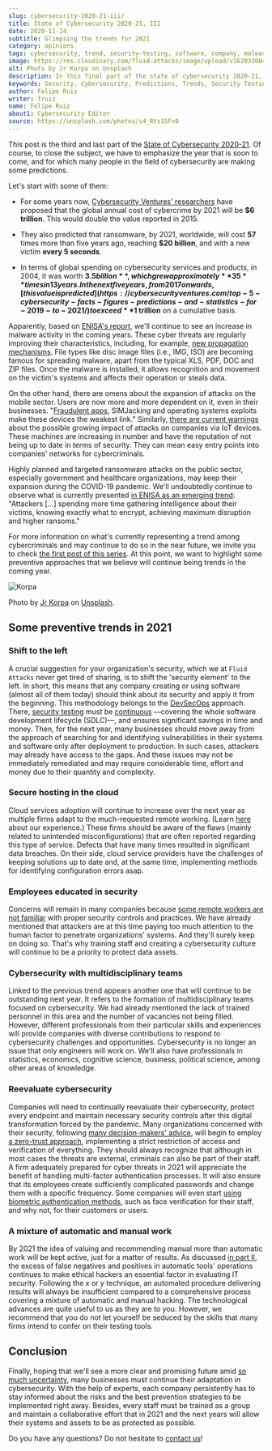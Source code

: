 ```yaml
---
slug: cybersecurity-2020-21-iii/
title: State of Cybersecurity 2020-21, III
date: 2020-11-24
subtitle: Glimpsing the trends for 2021
category: opinions
tags: cybersecurity, trend, security-testing, software, company, malware
image: https://res.cloudinary.com/fluid-attacks/image/upload/v1620330843/blog/cybersecurity-2020-21-iii/cover_rhdzrv.webp
alt: Photo by Jr Korpa on Unsplash
description: In this final part of the state of cybersecurity 2020-21, we want to share with you some predictions and possible trends in cybersecurity for 2021.
keywords: Security, Cybersecurity, Predictions, Trends, Security Testing, Company, Ethical Hacking, Pentesting
author: Felipe Ruiz
writer: fruiz
name: Felipe Ruiz
about1: Cybersecurity Editor
source: https://unsplash.com/photos/s4_Rts1SFx0
---
```


This post is the third
and last part of the [State of Cybersecurity 2020-21](../cybersecurity-2020-21-i/).
Of course,
to close the subject,
we have to emphasize the year
that is soon to come,
and for which many people in the field of cybersecurity
are making some predictions.

Let's start with some of them:

- For some years now,
  [Cybersecurity Ventures' researchers](https://cybersecurityventures.com/annual-cybercrime-report-2020/)
  have proposed that
  the global annual cost of cybercrime
  by 2021 will be **$6 trillion**.
  This would double the value reported in 2015.

- They also predicted that ransomware,
  by 2021,
  worldwide,
  will cost **57** times more than five years ago,
  reaching **$20 billion**,
  and with a new victim **every 5 seconds**.

- In terms of global spending on cybersecurity services and products,
  in 2004,
  it was worth **$3.5 billion**,
  which grew approximately **35** times in 13 years.
  In the next five years,
  from 2017 onwards,
  [this value is predicted](https://cybersecurityventures.com/top-5-cybersecurity-facts-figures-predictions-and-statistics-for-2019-to-2021/)
  to exceed **$1 trillion** on a cumulative basis.

Apparently,
based on [ENISA's report](https://www.enisa.europa.eu/news/enisa-news/enisa-threat-landscape-2020),
we'll continue to see an increase in malware activity
in the coming years.
These cyber threats are regularly improving their characteristics,
including,
for example,
[new propagation mechanisms](https://www.enisa.europa.eu/publications/emerging-trends).
File types like disc image files
(i.e., IMG, ISO)
are becoming famous for spreading malware,
apart from the typical XLS, PDF, DOC and ZIP files.
Once the malware is installed,
it allows recognition and movement
on the victim's systems
and affects their operation or steals data.

On the other hand,
there are omens about the expansion of attacks
on the mobile sector.
Users are now more and more dependent on it,
even in their businesses.
"[Fraudulent apps](https://www.enisa.europa.eu/publications/emerging-trends),
SIMJacking and operating systems exploits
make these devices the weakest link."
Similarly,
[there are current warnings](https://techjury.net/blog/cyber-security-statistics/#gref)
about the possible growing impact of attacks on companies
via IoT devices.
These machines are increasing in number
and have the reputation of not being up to date
in terms of security.
They can mean easy entry points into companies' networks
for cybercriminals.

Highly planned and targeted ransomware attacks
on the public sector,
especially government and healthcare organizations,
may keep their expansion during the COVID-19 pandemic.
We'll undoubtedly continue to observe
what is currently presented [in ENISA
as an emerging trend](https://www.enisa.europa.eu/publications/emerging-trends):
"Attackers \[…​\] spending more time
gathering intelligence about their victims,
knowing exactly what to encrypt,
achieving maximum disruption and higher ransoms."

For more information on what's currently representing a trend
among cybercriminals
and may continue to do so
in the near future,
we invite you to check [the first post of this series](../cybersecurity-2020-21-ii/).
At this point,
we want to highlight some preventive approaches
that we believe will continue being trends
in the coming year.

<div class="imgblock">

![Korpa](https://res.cloudinary.com/fluid-attacks/image/upload/v1620330842/blog/cybersecurity-2020-21-iii/korpa_rcvmu1.webp)

<div class="title">

Photo by [Jr Korpa](https://unsplash.com/@jrkorpa)
on [Unsplash](https://unsplash.com/photos/blVVEIz3UZ0).

</div>

</div>

## Some preventive trends in 2021

### Shift to the left

A crucial suggestion for your organization's security,
which we at `Fluid Attacks` never get tired of sharing,
is to shift the 'security element' to the left.
In short,
this means that
any company creating or using software
(almost all of them today)
should think about its security
and apply it from the beginning.
This methodology belongs to the [DevSecOps](../devsecops-concept/)
approach.
There,
[security testing](../../solutions/security-testing/)
must be [continuous](../../services/continuous-hacking/)
—covering the whole software development lifecycle (SDLC)—,
and ensures significant savings in time and money.
Then,
for the next year,
many businesses should move away
from the approach of searching for
and identifying vulnerabilities in their systems and software
only after deployment to production.
In such cases,
attackers may already have access to the gaps.
And these issues may not be immediately remediated
and may require considerable time,
effort and money
due to their quantity and complexity.

### Secure hosting in the cloud

Cloud services adoption will continue to increase
over the next year
as multiple firms adapt to the much-requested remote working.
(Learn [here](../remote-work/) about our experience.)
These firms should be aware of the flaws
(mainly related to unintended misconfigurations)
that are often reported regarding this type of service.
Defects that have many times resulted in significant data breaches.
On their side,
cloud service providers have the challenges
of keeping solutions up to date
and,
at the same time,
implementing methods for identifying configuration errors asap.

### Employees educated in security

Concerns will remain in many companies
because [some remote workers are not familiar](https://securityscorecard.com/blog/6-cybersecurity-trends-predictions-for-2021)
with proper security controls and practices.
We have already mentioned that
attackers are at this time paying too much attention
to the human factor to penetrate organizations' systems.
And they'll surely keep on doing so.
That's why training staff
and creating a cybersecurity culture
will continue to be a priority
to protect data assets.

### Cybersecurity with multidisciplinary teams

Linked to the previous trend appears another one
that will continue to be outstanding next year.
It refers to the formation of multidisciplinary teams
focused on cybersecurity.
We had already mentioned the lack of trained personnel in this area
and the number of vacancies not being filled.
However,
different professionals
from their particular skills and experiences
will provide companies with diverse contributions
to respond to cybersecurity challenges and opportunities.
Cybersecurity is no longer an issue
that only engineers will work on.
We'll also have professionals in statistics,
economics, cognitive science, business, political science,
among other areas of knowledge.

### Reevaluate cybersecurity

Companies will need to continually reevaluate their cybersecurity,
protect every endpoint
and maintain necessary security controls
after this digital transformation forced by the pandemic.
Many organizations concerned with their security,
following [many decision-makers' advice](https://www.enisa.europa.eu/publications/emerging-trends),
will begin to employ [a zero-trust approach](https://www.cybersecurity-insiders.com/7-ways-youll-need-to-approach-cybersecurity-after-covid-19/),
implementing a strict restriction of access
and verification of everything.
They should always recognize that
although in most cases the threats are external,
criminals can also be part of their staff.
A firm adequately prepared for cyber threats in 2021
will appreciate the benefit
of handling multi-factor authentication processes.
It will also ensure that
its employees create sufficiently complicated passwords
and change them with a specific frequency.
Some companies will even start
[using biometric authentication methods](https://www.ownlydigital.com/blog/cyber-security-trends-and-threats-in-the-industry-in-2020/),
such as face verification for their staff,
and why not,
for their customers or users.

### A mixture of automatic and manual work

By 2021
the idea of valuing and recommending manual
more than automatic work
will be kept active,
just for a matter of results.
As discussed [in part II](../cybersecurity-2020-21-ii/),
the excess of false negatives and positives
in automatic tools' operations
continues to make ethical hackers an essential factor
in evaluating IT security.
Following the *x* or *y* technique,
an automated procedure delivering results will always be insufficient
compared to a comprehensive process
covering a mixture of automatic and manual hacking.
The technological advances are quite useful to us
as they are to you.
However,
we recommend that
you do not let yourself be seduced
by the skills that many firms intend to confer
on their testing tools.

## Conclusion

Finally,
hoping that we'll see a more clear and promising future
amid [so much uncertainty](https://www.nature.com/articles/d41586-020-02278-5),
many businesses must continue their adaptation in cybersecurity.
With the help of experts,
each company persistently has to stay informed
about the risks and the best prevention strategies
to be implemented right away.
Besides,
every staff must be trained as a group
and maintain a collaborative effort
that in 2021 and the next years will allow their systems and assets
to be as protected as possible.

Do you have any questions?
Do not hesitate to [contact us](../../contact-us/)\!
